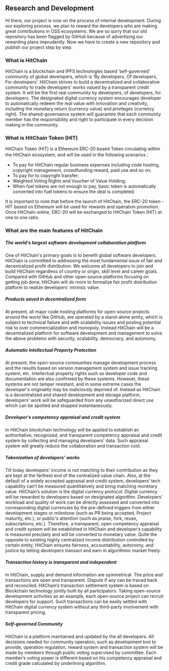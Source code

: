 ## Research and Development
Hi there, our project is now on the process of internal development. During our exploring process, we plan to reward the developers who are making great contributions in OSS ecosystems. We are so sorry that our old repository has been flagged by GitHub because of advertising our rewarding plans imprudently. Now we have to create a new repository and publish our project step by step.

### What is HitChain
HitChain is a blockchain and IPFS technologies based ‘self-governed’ community of global developers, which is ‘By developers, Of developers, For developers’. HitChain strives to build a decentralized and collaborative community to trade developers’ works valued by a transparent credit system. It will be the first real community by developers, of developers, for developers. The designated digital currency system encourages developer to automatically redeem the real value with innovation and creativity, including the monetary return (currency value) and privileges (currency right). The shared-governance system will guarantee that each community member has the responsibility and right to participate in every decision making in the community.

### What is HitChain Token (HIT)
HitChain Token (HIT) is a Ethereum ERC-20 based Token circulating within the HitChain ecosystem, and will be used in the following scenarios：

- To pay for HitChain regular business expenses including code hosting, copyright management, crowdfunding reward, paid use and so on;
- To pay for to copyright transfer;
- Weighted Voting Rights and Voucher of Value Holding;
- When fuel tokens are not enough to pay, basic token is automatically converted into fuel tokens to ensure the deal is completed.

It is important to note that before the launch of HitChain, the ERC-20 token - HIT based on Ethereum will be used for rewards and operation promotion. Once HitChain online, ERC-20 will be exchanged to HitChain Token (HIT) at one to one ratio.

### What are the main features of HitChain
##### The world's largest software development collaboration platform
One of HitChain's primary goals is to benefit global software developers. HitChain is committed to addressing the most fundamental issue of fair and decentralized profit distribution. We welcome all developers to join and build HitChain regardless of country or origin, skill level and career goals. Compared with GitHub and other open-source platforms focusing on getting job done, HitChain will do more to formalize fair profit distribution platform to realize developers’ intrinsic value.

##### Products saved in decentralized form 
At present, all major code hosting platforms for open-source projects around the world like GitHub, are operated by a stand-alone entity, which is subject to technical failure and with scalability issues and posting potential risk to over commercialization and monopoly. 
Instead HitChain will be a decentralized platform for software development and management to solve the above problems with security, scalability, democracy, and autonomy.

##### Automatic Intellectual Property Protection
At present, the open-source communities manage development process and the results based on version management system and issue tracking system, etc. Intellectual property rights such as developer code and documentation are also confirmed by these systems. However, these systems are not tamper resistant, and in some extreme cases the developer's originality may be maliciously deprived of. Instead as HitChain is a decentralized and shared development and storage platform, developers’ work will be safeguarded from any unauthorized direct use which can be spotted and stopped instantaneously.

##### Developer’s competency appraisal and credit system 
In HitChain blockchain technology will be applied to establish an authoritative, recognized, and transparent competency appraisal and credit system by collecting and managing developers’ data. Such appraisal system will greatly reduce the collaboration and transaction cost.

##### Tokenization of developers' works
 Till today developers’ income is not matching to their contribution as they are kept at the farthest end of the centralized value chain. Also, at the default of a widely accepted appraisal and credit system, developers’ tech capability can’t be measured quantitatively and bring matching monetary value. HitChain’s solution is the digital currency protocol. Digital currency will be rewarded to developers based on designated algorithm. Developers' workload and quality of work can be directly assessed and converted into corresponding digital currencies by the pre-defined triggers from either development stages or milestone (such as PR being accepted, Project maturity, etc.), or public's attention (such as praise, fork, reuse, subscriptions, etc.). Therefore, a transparent, open competency appraisal and credit system will be established in HitChain and developer’s capability is measured precisely and will be converted to monetary value. Quite the opposite to existing highly centralized income distribution controlled by certain entity, HitChain ensures fairness, accountability, autonomy, and justice by letting developers transact and earn in algorithmic market freely.

##### Transaction history is transparent and independent 
In HitChain, supply and demand information are symmetrical. The price and transactions are open and transparent. Dispute if any can be traced back and reconciled. HitChain’s transaction settlement system is based on Blockchain technology jointly built by all participators. Taking open-source development activities as an example, each open-source project can recruit developers for support. Such transactions can be easily settled with HitChain digital currency system without any third-party involvement with transparent pricing.

##### Self–governed Community
HitChain is a platform maintained and updated by the all developers. All decisions needed for community operation, such as development tool to provide, operation regulation, reward system and transaction system will be made by members through public voting supervised by committee. Each member’s voting power is different based on his competency appraisal and credit grade calculated by underlining algorithm.

